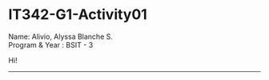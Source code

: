 # IT342-G1-Activity01

Name: Alivio, Alyssa Blanche S. <br>
Program & Year : BSIT - 3

Hi!

********